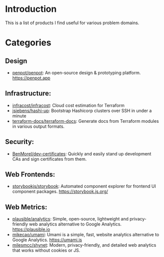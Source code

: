 # Introduction

This is a list of products I find useful for various problem domains.

# Categories

## Design

- [penpot/penpot](https://github.com/penpot/penpot): An open-source design & prototyping platform.
  https://penpot.app

## Infrastructure:

- [infracost/infracost](https://github.com/infracost/infracost): Cloud cost estimation for Terraform
- [jsiebens/hashi-up](https://github.com/jsiebens/hashi-up): Bootstrap Hashicorp clusters over SSH
  in under a minute
- [terraform-docs/terraform-docs](https://github.com/terraform-docs/terraform-docs): Generate docs
  from Terraform modules in various output formats.

## Security:

- [BenMorel/dev-certificates](https://github.com/BenMorel/dev-certificates): Quickly and easily
  stand up development CAs and sign certificates from them.

## Web Frontends:

- [storybookjs/storybook](https://github.com/storybookjs/storybook): Automated component explorer
  for frontend UI component packages. https://storybook.js.org/

## Web Metrics:

- [plausible/analytics](https://github.com/plausible/analytics): Simple, open-source, lightweight
  and privacy-friendly web analytics alternative to Google Analytics. https://plausible.io
- [mikecao/umami](https://github.com/mikecao/umami): Umami is a simple, fast, website analytics
  alternative to Google Analytics. https://umami.is
- [milesmcc/shynet](https://github.com/milesmcc/shynet): Modern, privacy-friendly, and detailed web
  analytics that works without cookies or JS.
